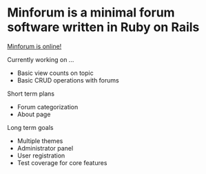 Minforum is a minimal forum software written in Ruby on Rails
=============================================================

[Minforum is online!](http://minforum.heroku.com/)

Currently working on ...
- Basic view counts on topic
- Basic CRUD operations with forums

Short term plans
- Forum categorization
- About page

Long term goals
- Multiple themes
- Administrator panel
- User registration
- Test coverage for core features